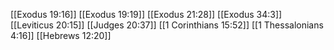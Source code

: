 [[Exodus 19:16]]
[[Exodus 19:19]]
[[Exodus 21:28]]
[[Exodus 34:3]]
[[Leviticus 20:15]]
[[Judges 20:37]]
[[1 Corinthians 15:52]]
[[1 Thessalonians 4:16]]
[[Hebrews 12:20]]
